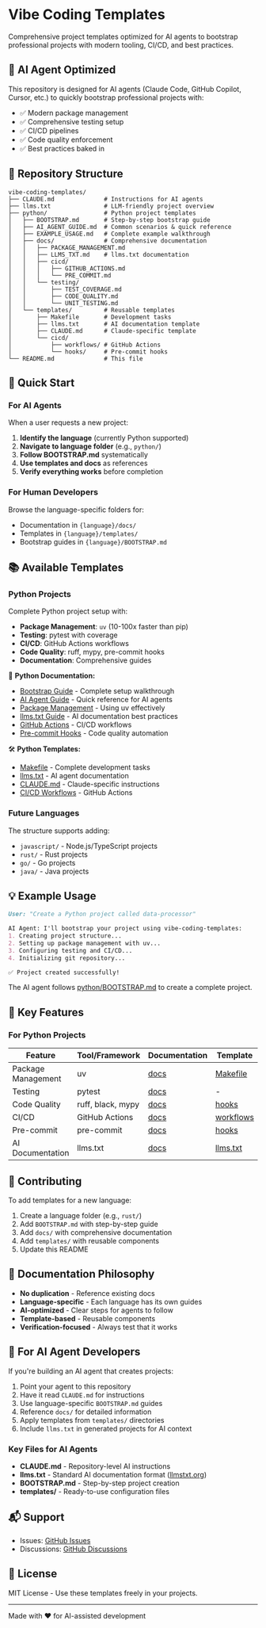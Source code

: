 # Vibe Coding Templates

Comprehensive project templates optimized for AI agents to bootstrap professional projects with modern tooling, CI/CD, and best practices.

## 🤖 AI Agent Optimized

This repository is designed for AI agents (Claude Code, GitHub Copilot, Cursor, etc.) to quickly bootstrap professional projects with:

- ✅ Modern package management
- ✅ Comprehensive testing setup
- ✅ CI/CD pipelines
- ✅ Code quality enforcement
- ✅ Best practices baked in

## 📁 Repository Structure

```
vibe-coding-templates/
├── CLAUDE.md              # Instructions for AI agents
├── llms.txt               # LLM-friendly project overview
├── python/                # Python project templates
│   ├── BOOTSTRAP.md       # Step-by-step bootstrap guide
│   ├── AI_AGENT_GUIDE.md  # Common scenarios & quick reference
│   ├── EXAMPLE_USAGE.md   # Complete example walkthrough
│   ├── docs/              # Comprehensive documentation
│   │   ├── PACKAGE_MANAGEMENT.md
│   │   ├── LLMS_TXT.md    # llms.txt documentation
│   │   ├── cicd/
│   │   │   ├── GITHUB_ACTIONS.md
│   │   │   └── PRE_COMMIT.md
│   │   └── testing/
│   │       ├── TEST_COVERAGE.md
│   │       ├── CODE_QUALITY.md
│   │       └── UNIT_TESTING.md
│   └── templates/         # Reusable templates
│       ├── Makefile       # Development tasks
│       ├── llms.txt       # AI documentation template
│       ├── CLAUDE.md      # Claude-specific template
│       └── cicd/
│           ├── workflows/ # GitHub Actions
│           └── hooks/     # Pre-commit hooks
└── README.md              # This file
```

## 🚀 Quick Start

### For AI Agents

When a user requests a new project:

1. **Identify the language** (currently Python supported)
2. **Navigate to language folder** (e.g., `python/`)
3. **Follow BOOTSTRAP.md** systematically
4. **Use templates and docs** as references
5. **Verify everything works** before completion

### For Human Developers

Browse the language-specific folders for:
- Documentation in `{language}/docs/`
- Templates in `{language}/templates/`
- Bootstrap guides in `{language}/BOOTSTRAP.md`

## 📚 Available Templates

### Python Projects

Complete Python project setup with:
- **Package Management**: `uv` (10-100x faster than pip)
- **Testing**: pytest with coverage
- **CI/CD**: GitHub Actions workflows
- **Code Quality**: ruff, mypy, pre-commit hooks
- **Documentation**: Comprehensive guides

📖 **Python Documentation:**
- [Bootstrap Guide](python/BOOTSTRAP.md) - Complete setup walkthrough
- [AI Agent Guide](python/AI_AGENT_GUIDE.md) - Quick reference for AI agents
- [Package Management](python/docs/PACKAGE_MANAGEMENT.md) - Using uv effectively
- [llms.txt Guide](python/docs/LLMS_TXT.md) - AI documentation best practices
- [GitHub Actions](python/docs/cicd/GITHUB_ACTIONS.md) - CI/CD workflows
- [Pre-commit Hooks](python/docs/cicd/PRE_COMMIT.md) - Code quality automation

🛠️ **Python Templates:**
- [Makefile](python/templates/Makefile) - Complete development tasks
- [llms.txt](python/templates/llms.txt) - AI agent documentation
- [CLAUDE.md](python/templates/CLAUDE.md) - Claude-specific instructions
- [CI/CD Workflows](python/templates/cicd/workflows/) - GitHub Actions

### Future Languages

The structure supports adding:
- `javascript/` - Node.js/TypeScript projects
- `rust/` - Rust projects
- `go/` - Go projects
- `java/` - Java projects

## 💡 Example Usage

```markdown
User: "Create a Python project called data-processor"

AI Agent: I'll bootstrap your project using vibe-coding-templates:
1. Creating project structure...
2. Setting up package management with uv...
3. Configuring testing and CI/CD...
4. Initializing git repository...

✅ Project created successfully!
```

The AI agent follows [python/BOOTSTRAP.md](python/BOOTSTRAP.md) to create a complete project.

## 🎯 Key Features

### For Python Projects

| Feature | Tool/Framework | Documentation | Template |
|---------|---------------|--------------|----------|
| Package Management | uv | [docs](python/docs/PACKAGE_MANAGEMENT.md) | [Makefile](python/templates/Makefile) |
| Testing | pytest | [docs](python/docs/testing/TEST_COVERAGE.md) | - |
| Code Quality | ruff, black, mypy | [docs](python/docs/testing/CODE_QUALITY.md) | [hooks](python/templates/cicd/hooks/) |
| CI/CD | GitHub Actions | [docs](python/docs/cicd/GITHUB_ACTIONS.md) | [workflows](python/templates/cicd/workflows/) |
| Pre-commit | pre-commit | [docs](python/docs/cicd/PRE_COMMIT.md) | [hooks](python/templates/cicd/hooks/) |
| AI Documentation | llms.txt | [docs](python/docs/LLMS_TXT.md) | [llms.txt](python/templates/llms.txt) |

## 🤝 Contributing

To add templates for a new language:

1. Create a language folder (e.g., `rust/`)
2. Add `BOOTSTRAP.md` with step-by-step guide
3. Add `docs/` with comprehensive documentation
4. Add `templates/` with reusable components
5. Update this README

## 📖 Documentation Philosophy

- **No duplication** - Reference existing docs
- **Language-specific** - Each language has its own guides
- **AI-optimized** - Clear steps for agents to follow
- **Template-based** - Reusable components
- **Verification-focused** - Always test that it works

## 🔧 For AI Agent Developers

If you're building an AI agent that creates projects:

1. Point your agent to this repository
2. Have it read `CLAUDE.md` for instructions
3. Use language-specific `BOOTSTRAP.md` guides
4. Reference `docs/` for detailed information
5. Apply templates from `templates/` directories
6. Include `llms.txt` in generated projects for AI context

### Key Files for AI Agents

- **CLAUDE.md** - Repository-level AI instructions
- **llms.txt** - Standard AI documentation format ([llmstxt.org](https://llmstxt.org))
- **BOOTSTRAP.md** - Step-by-step project creation
- **templates/** - Ready-to-use configuration files

## 📬 Support

- Issues: [GitHub Issues](https://github.com/chrishayuk/vibe-coding-templates/issues)
- Discussions: [GitHub Discussions](https://github.com/chrishayuk/vibe-coding-templates/discussions)

## 📄 License

MIT License - Use these templates freely in your projects.

---

Made with ❤️ for AI-assisted development